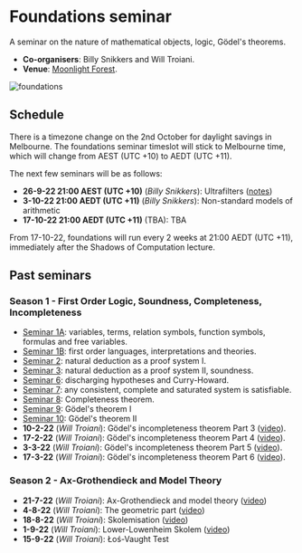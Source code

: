 # Foundations seminar

A seminar on the nature of mathematical objects, logic, Gödel's theorems.

* **Co-organisers**: Billy Snikkers and Will Troiani.
* **Venue**: [Moonlight Forest](https://www.roblox.com/games/start?placeId=8165217582&launchData=pocket:Moonlight%20Forest%201).

![foundations](moonlight-forest.png)

## Schedule

There is a timezone change on the 2nd October for daylight savings in Melbourne. The foundations seminar timeslot will stick to Melbourne time, which will change from AEST (UTC +10) to AEDT (UTC +11).

The next few seminars will be as follows:

* **26-9-22 21:00 AEST (UTC +10)** (*Billy Snikkers*): Ultrafilters ([notes](./notes/ultrafilters.pdf))
* **3-10-22 21:00 AEDT (UTC +11)** (*Billy Snikkers*): Non-standard models of arithmetic
* **17-10-22 21:00 AEDT (UTC +11)** (TBA): TBA

From 17-10-22, foundations will run every 2 weeks at 21:00 AEDT (UTC +11), immediately after the Shadows of Computation lecture.

## Past seminars

### Season 1 - First Order Logic, Soundness, Completeness, Incompleteness
* [Seminar 1A](https://youtu.be/2S83EcpCKBY): variables, terms, relation symbols, function symbols, formulas and free variables.
* [Seminar 1B](https://youtu.be/hI3WKeaHCkk): first order languages, interpretations and theories.
* [Seminar 2](https://youtu.be/BxFr891R2k0): natural deduction as a proof system I.
* [Seminar 3](https://youtu.be/sKJ5kbqYBBQ): natural deduction as a proof system II, soundness.
* [Seminar 6](https://youtu.be/fpIXJ_X4XDM): discharging hypotheses and Curry-Howard.
* [Seminar 7](https://youtu.be/QfNGjmP65Fw): any consistent, complete and saturated system is satisfiable.
* [Seminar 8](https://youtu.be/kMhX5f0UN44): Completeness theorem. 
* [Seminar 9](https://youtu.be/TRhR88anv3M): Gödel's theorem I
* [Seminar 10](https://youtu.be/GQ4DFMNKvwY): Gödel's theorem II
* **10-2-22** (*Will Troiani*): Gödel's incompleteness theorem Part 3 ([video](https://youtu.be/hz-IWh9CF9A)).
* **17-2-22** (*Will Troiani*): Gödel's incompleteness theorem Part 4 ([video](https://youtu.be/KxnE1mwRG-k)).
* **3-3-22** (*Will Troiani*): Gödel's incompleteness theorem Part 5 ([video](https://youtu.be/gw_rks-tLdI)).
* **17-3-22** (*Will Troiani*): Gödel's incompleteness theorem Part 6 ([video](https://youtu.be/25ZGE0PiioE)).

### Season 2 - Ax-Grothendieck and Model Theory
* **21-7-22** (*Will Troiani*): Ax-Grothendieck and model theory ([video](https://www.youtube.com/watch?v=Fccfv2DWUgM&list=PLKnx70LRf21eZyNPtPhnaMbCg1XLw2ueV&index=15))
* **4-8-22** (*Will Troiani*): The geometric part ([video](https://www.youtube.com/watch?v=49QuhzdEy50&list=PLKnx70LRf21eZyNPtPhnaMbCg1XLw2ueV&index=17))
* **18-8-22** (*Will Troiani*): Skolemisation ([video](https://www.youtube.com/watch?v=VXJUwWBDJmQ&list=PLKnx70LRf21eZyNPtPhnaMbCg1XLw2ueV&index=18))
* **1-9-22** (*Will Troiani*): Lower-Lowenheim Skolem ([video](https://www.youtube.com/watch?v=VXJUwWBDJmQ&list=PLKnx70LRf21eZyNPtPhnaMbCg1XLw2ueV&index=20))
* **15-9-22** (*Will Troiani*): Łoś-Vaught Test